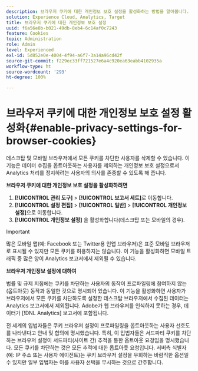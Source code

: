 ```yaml
---
description: 브라우저 쿠키에 대한 개인정보 보호 설정을 활성화하는 방법을 알아봅니다. 데스크탑 및 모바일 브라우저에서 모든 쿠키를 차단한 사용자를 삭제할 수 있습니다.
solution: Experience Cloud, Analytics, Target
title: 브라우저 쿠키에 대한 개인정보 보호 설정
uuid: f6a56e8b-b021-49db-8eb4-6c14af0c7243
feature: Cookies
topic: Administration
role: Admin
level: Experienced
exl-id: 5d852e0e-4004-4f94-a6f7-3a14a96cd42f
source-git-commit: f229ec33ff721527e6a4c920ea63eabb4102935a
workflow-type: ht
source-wordcount: '293'
ht-degree: 100%

---
```


# 브라우저 쿠키에 대한 개인정보 보호 설정 활성화{#enable-privacy-settings-for-browser-cookies}

데스크탑 및 모바일 브라우저에서 모든 쿠키를 차단한 사용자를 삭제할 수 있습니다. 이 기능은 데이터 수집을 옵트아웃하는 사용자를 제외하는 개인정보 보호 설정으로서 Analytics 처리를 정지하려는 사용자의 의사를 존중할 수 있도록 해 줍니다.

**브라우저 쿠키에 대한 개인정보 보호 설정을 활성화하려면**

1. **[!UICONTROL 관리 도구]** > **[!UICONTROL 보고서 세트]**&#x200B;로 이동합니다.
1. **[!UICONTROL 설정 편집]** > **[!UICONTROL 일반]** > **[!UICONTROL 개인정보 설정]**&#x200B;으로 이동합니다.
1. **[!UICONTROL 개인정보 설정]** 을 활성화합니다(데스크탑 또는 모바일의 경우).

>[!IMPORTANT]
>
>많은 모바일 앱(예: Facebook 또는 Twitter용 인앱 브라우저)은 표준 모바일 브라우저로 표시될 수 있지만 모든 쿠키를 허용하지는 않습니다. 이 기능을 활성화하면 모바일 트래픽 중 많은 양이 Analytics 보고서에서 제외될 수 있습니다.

**브라우저 개인정보 설정에 대하여**

법률 및 규제 지침에는 쿠키를 차단하는 사용자의 동작이 프로파일링에 참여하지 않는(옵트아웃) 동작과 동일한 것으로 명시되어 있습니다. 이 기능을 활성화하면 사용자가 브라우저에서 모든 쿠키를 차단하도록 설정한 데스크탑 브라우저에서 수집된 데이터는 Analytics 보고서에서 제외됩니다. Adobe가 웹 브라우저를 인식하지 못하는 경우, 데이터가 [!DNL Analytics] 보고서에 포함됩니다.

전 세계의 입법자들은 쿠키 브라우저 설정이 프로파일링을 옵트아웃하는 사용자 선호도를 나타낸다고 안내 및 합의에 명시했습니다. 특히, 이 입법자들은 서드파티 쿠키를 차단하는 브라우저 설정이 서드파티(사이트 간) 추적을 통한 옵트아웃 요청임을 명시했습니다. 모든 쿠키를 차단하는 것은 모든 추적에 대한 옵트아웃 요청입니다. 서버측 식별자(예: IP 주소 또는 사용자 에이전트)는 쿠키 브라우저 설정을 우회하는 바람직한 옵션일 수 있지만 일부 입법자는 이를 사용자 선택을 무시하는 것으로 간주합니다.
